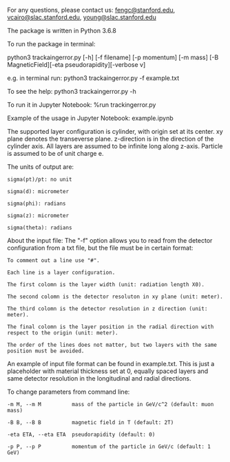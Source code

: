 For any questions, please contact us: fengc@stanford.edu, vcairo@slac.stanford.edu, young@slac.stanford.edu

The package is written in Python 3.6.8

To run the package in terminal: 

python3 trackaingerror.py [-h] [-f filename] [-p momentum] [-m mass] [-B MagneticField][-eta pseudorapidity][-verbose v]

e.g. in terminal run: python3 trackaingerror.py -f example.txt

To see the help: python3 trackaingerror.py -h

To run it in Jupyter Notebook: %run trackingerror.py

Example of the usage in Jupyter Notebook: example.ipynb

The supported layer configuration is cylinder, with origin set at its center. 
xy plane denotes the transeverse plane. z-direction is in the direction of the cylinder axis.
All layers are assumed to be infinite long along z-axis.
Particle is assumed to be of unit charge e.

The units of output are:

	sigma(pt)/pt: no unit
	
	sigma(d): micrometer
	
	sigma(phi): radians
	
	sigma(z): micrometer
	
	sigma(theta): radians
	
About the input file: 
The "-f" option allows you to read from the detector configuration from a txt file, but the file must be in certain format:
	
	To comment out a line use "#".
	
	Each line is a layer configuration.
	
	The first colomn is the layer width (unit: radiation length X0).
	
	The second colomn is the detector resoluton in xy plane (unit: meter).
	
	The third colomn is the detector resolution in z direction (unit: meter).
	
	The final colomn is the layer position in the radial direction with respect to the origin (unit: meter).
	
	The order of the lines does not matter, but two layers with the same position must be avoided.

An example of input file format can be found in example.txt. 
This is just a placeholder with material thickness set at 0, equally spaced layers and same detector resolution in the longitudinal and radial directions.

To change parameters from command line:

	-m M, --m M          mass of the particle in GeV/c^2 (default: muon mass)
	
  	-B B, --B B          magnetic field in T (default: 2T)
	
  	-eta ETA, --eta ETA  pseudorapidity (default: 0)
	
  	-p P, --p P          momentum of the particle in GeV/c (default: 1 GeV)

